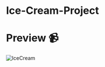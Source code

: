 # Ice-Cream-Project













# Preview 📹
![IceCream](https://github.com/user-attachments/assets/0074cca3-5b56-49af-8dc8-466d1b11318e)

